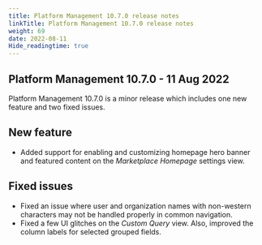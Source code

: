 ```yaml
---
title: Platform Management 10.7.0 release notes
linkTitle: Platform Management 10.7.0 release notes
weight: 69
date: 2022-08-11
Hide_readingtime: true
---
```


## Platform Management 10.7.0 - 11 Aug 2022

Platform Management 10.7.0 is a minor release which includes one new feature and two fixed issues.

## New feature

* Added support for enabling and customizing homepage hero banner and featured content on the *Marketplace Homepage* settings view.

## Fixed issues

* Fixed an issue where user and organization names with non-western characters may not be handled properly in common navigation.
* Fixed a few UI glitches on the *Custom Query* view. Also, improved the column labels for selected grouped fields.
